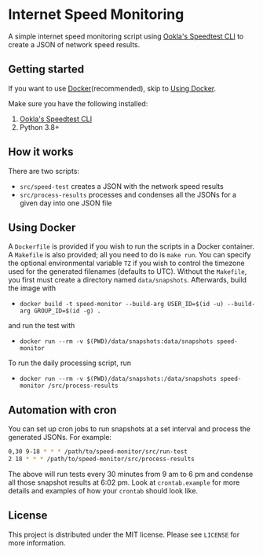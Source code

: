 # Internet Speed Monitoring
A simple internet speed monitoring script using [Ookla's Speedtest CLI](https://www.speedtest.net/apps/cli) to create a JSON of network speed results.

## Getting started
If you want to use [Docker](https://www.docker.com)(recommended), skip to [Using Docker](#using-docker).

Make sure you have the following installed:

1. [Ookla's Speedtest CLI](https://www.speedtest.net/apps/cli)
1. Python 3.8+

## How it works
There are two scripts:
* `src/speed-test` creates a JSON with the network speed results
* `src/process-results` processes and condenses all the JSONs for a given day into one JSON file

## Using Docker
A `Dockerfile` is provided if you wish to run the scripts in a Docker container. A `Makefile` is also provided; all you need to do is `make run`. You can specify the optional environmental variable `TZ` if you wish to control the timezone used for the generated filenames (defaults to UTC). Without the `Makefile`, you first must create a directory named `data/snapshots`. Afterwards, build the image with
* `docker build -t speed-monitor --build-arg USER_ID=$(id -u) --build-arg GROUP_ID=$(id -g) .`

and run the test with
* `docker run --rm -v $(PWD)/data/snapshots:data/snapshots speed-monitor`

To run the daily processing script, run
* `docker run --rm -v $(PWD)/data/snapshots:/data/snapshots speed-monitor /src/process-results`

## Automation with cron
You can set up cron jobs to run snapshots at a set interval and process the generated JSONs. For example:
```bash
0,30 9-18 * * * /path/to/speed-monitor/src/run-test
2 18 * * * /path/to/speed-monitor/src/process-results
```

The above will run tests every 30 minutes from 9 am to 6 pm and condense all those snapshot results at 6:02 pm. Look at `crontab.example` for more details and examples of how your `crontab` should look like.

## License
This project is distributed under the MIT license. Please see `LICENSE` for more information.
